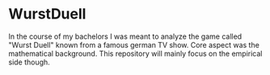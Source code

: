 # WurstDuell
In the course of my bachelors I was meant to analyze the game called "Wurst Duell" known from a famous german TV show. Core aspect was the mathematical background. This repository will mainly focus on the empirical side though.
